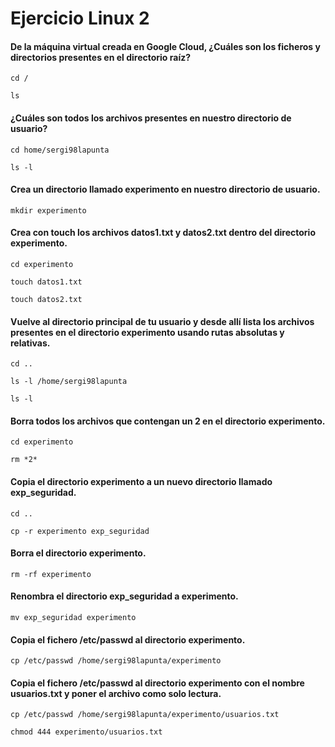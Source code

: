 # Ejercicio Linux 2

#### De la máquina virtual creada en Google Cloud, ¿Cuáles son los ficheros y directorios presentes en el directorio raíz?

`cd /`

`ls`

#### ¿Cuáles son todos los archivos presentes en nuestro directorio de usuario?

`cd home/sergi98lapunta`

`ls -l`

#### Crea un directorio llamado experimento en nuestro directorio de usuario.

`mkdir experimento`

#### Crea con touch los archivos datos1.txt y datos2.txt dentro del directorio experimento.

`cd experimento`

`touch datos1.txt`

`touch datos2.txt`

#### Vuelve al directorio principal de tu usuario y desde allí lista los archivos presentes en el directorio experimento usando rutas absolutas y relativas.

`cd ..`

`ls -l /home/sergi98lapunta`

`ls -l`

#### Borra todos los archivos que contengan un 2 en el directorio experimento.

`cd experimento`

`rm *2*`

#### Copia el directorio experimento a un nuevo directorio llamado exp_seguridad.

`cd ..`

`cp -r experimento exp_seguridad `

#### Borra el directorio experimento.

`rm -rf experimento`

#### Renombra el directorio exp_seguridad a experimento.

`mv exp_seguridad experimento`

#### Copia el fichero /etc/passwd al directorio experimento.

`cp /etc/passwd /home/sergi98lapunta/experimento`

#### Copia el fichero /etc/passwd al directorio experimento con el nombre usuarios.txt y poner el archivo como solo lectura.

`cp /etc/passwd /home/sergi98lapunta/experimento/usuarios.txt`

`chmod 444 experimento/usuarios.txt`
